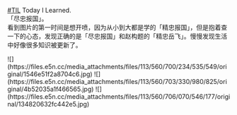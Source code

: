 <p><a href="https://e5n.cc/tags/TIL" class="mention hashtag" rel="tag">#<span>TIL</span></a> Today I Learned. <br />「尽忠报国」。<br />看到图片的第一时间是想开喷，因为从小到大都是学的「精忠报国」，但是抱着查一下的心态，发现正确的是「尽忠报国」和赵构题的「精忠岳飞」。慢慢发现生活中好像很多知识被更新了。</p>
![](https://files.e5n.cc/media_attachments/files/113/560/700/234/535/549/original/1546e51f2a8704c6.jpg)
![](https://files.e5n.cc/media_attachments/files/113/560/703/330/980/825/original/4b52035a1f466565.jpg)
![](https://files.e5n.cc/media_attachments/files/113/560/706/070/546/177/original/134820632fc442e5.jpg)
